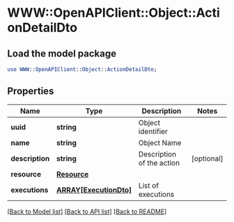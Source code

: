 # WWW::OpenAPIClient::Object::ActionDetailDto

## Load the model package
```perl
use WWW::OpenAPIClient::Object::ActionDetailDto;
```

## Properties
Name | Type | Description | Notes
------------ | ------------- | ------------- | -------------
**uuid** | **string** | Object identifier | 
**name** | **string** | Object Name | 
**description** | **string** | Description of the action | [optional] 
**resource** | [**Resource**](Resource.md) |  | 
**executions** | [**ARRAY[ExecutionDto]**](ExecutionDto.md) | List of executions | 

[[Back to Model list]](../README.md#documentation-for-models) [[Back to API list]](../README.md#documentation-for-api-endpoints) [[Back to README]](../README.md)



